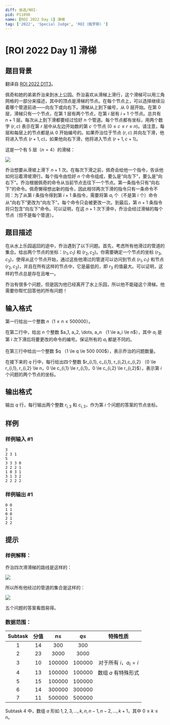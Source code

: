 ```yaml
---
diff: 省选/NOI-
pid: P11098
name: [ROI 2022 Day 1] 滑梯
tag: ['2022', 'Special Judge', 'ROI（俄罗斯）']
---
```

# [ROI 2022 Day 1] 滑梯
## 题目背景

翻译自 [ROI 2022 D1T3](https://neerc.ifmo.ru/school/archive/2021-2022/ru-olymp-roi-2022-day1.pdf)。

佩奇和她的弟弟乔治来到水上公园。乔治喜欢从滑梯上滑行，这个滑梯可以用三角网格的一部分来描述，其中的顶点是滑梯的节点。在每个节点上，可以选择继续沿着哪个管道前进——向左下或向右下。滑梯从上到下编号，从 $0$ 层开始。在第 $0$ 层，滑梯只有一个节点，在第 $1$ 层有两个节点，在第 $i$ 层有 $i + 1$ 个节点。总共有 $n + 1$ 层。每次从上到下滑都要经过恰好 $n$ 个管道。每个节点都有坐标，用两个数字 $(r, c)$ 表示在第 $r$ 层中从左边开始数的第 $c$ 个节点 ($0 \le c \le r \le n$)。请注意，每层和每层上的节点都是从 $0$ 开始编号的。如果乔治位于节点 $(r, c)$ 并向左下滑，他将进入节点 $(r + 1, c)$，如果他向右下滑，他将进入节点 $(r + 1, c + 1)$。

这是一个有 $5$ 层（$n=4$）的滑梯：

![](https://cdn.luogu.com.cn/upload/image_hosting/8lsit5mv.png)

乔治想要从滑坡上滑下 $n + 1$ 次。在每次下滑之前，佩奇会给他一个指令，告诉他如何沿着滑坡滑行。每个指令由恰好 $n$ 个命令组成，要么是“向左下”，要么是“向右下”。乔治根据佩奇的命令从当前节点去往下一个节点。第一条指令只有“向右下”的命令。佩奇懒得想出新的指令，因此相邻两次下滑的指令只有一条命令不同：为了从第 $i$ 条指令得到第 $i + 1$ 条指令，需要将第 $a_i$ 个（不是第 $i$ 个）命令从“向右下”更改为“向左下”。每个命令只会被更改一次。到最后，第 $n+1$ 条指令将只包含“向左下”命令。可以证明，在这 $n+1$ 次下滑中，乔治会经过滑梯的每个节点（但不是每个管道）。
## 题目描述

在从水上乐园返回的途中，乔治遇到了以下问题。首先，考虑所有他滑过的管道的集合。给出两个节点的坐标：$(r_1, c_1)$ 和 $(r_2, c_2)$。你需要确定一个节点的坐标 $(r_3, c_3)$，使得从这个节点开始，通过这些他滑过的管道可以访问到节点 $(r_1, c_1)$ 和节点 $(r_2, c_2)$，并且在所有这样的节点中，它是最低的，即 $r_3$ 的值最大。可以证明，这样的节点总是存在且唯一。

乔治有很多个问题，但是因为他已经离开了水上乐园，所以他不能碰这个滑梯。他需要你帮忙回答他的所有问题！
## 输入格式

第一行给出一个整数 $n$（$1 \le n \le 500 000$）。

在第二行中，给出 $n$ 个整数 $a_1, a_2, \dots, a_n $（$1 \le a_i \le n$），其中 $a_i$ 是第 $i$ 次下滑后将要更改的命令的编号。保证所有的 $a_i$ 都是不同的。

在第三行中给出一个整数 $q $（$1 \le q \le 500 000$），表示乔治的问题数量。

在接下来的 $q$ 行中，每行给出四个整数 $r_{i,1}, c_{i,1}, r_{i,2},c_{i,2} $（$0 \le r_{i,1}, r_{i,2} \le n$，$0 \le c_{i,1} \le r_{i,1}$，$0 \le c_{i,2} \le r_{i,2}$），表示第 $i$ 个问题的两个节点的坐标。
## 输出格式

输出 $q$ 行，每行输出两个整数 $r_{i,3}$ 和 $c_{i,3}$，作为第 $i$ 个问题的答案的节点坐标。
## 样例

### 样例输入 #1
```
3
2 3 1
5
3 3 3 0
2 2 2 1
1 0 3 1
3 1 3 2
2 2 2 2
```
### 样例输出 #1
```
0 0
1 1
0 0
2 1
2 2
```
## 提示

### 样例解释：

乔治四次滑滑梯的路线是这样的：

![](https://cdn.luogu.com.cn/upload/image_hosting/pkmgi1s8.png)

所以所有他经过的管道的集合是这样的：

![](https://cdn.luogu.com.cn/upload/image_hosting/5yo3n0mt.png)

五个问题的答案看图易得。

### 数据范围：

| Subtask | 分值 | $n\le$ | $q\le$ | 特殊性质 |
| :----------: | :----------: | :----------: | :----------: | :----------: |
| $1$ | $14$ | $300$ | $300$ |  |
| $2$ | $23$ | $3000$ | $3000$ |  |
| $3$ | $10$ | $100000$ | $100000$ | 对于所有 $i$，$a_i=i$ |
| $4$ | $13$ | $100000$ | $100000$ | 数组 $a$ 有特殊形式 |
| $5$ | $15$ | $100000$ | $100000$ |  |
| $6$ | $14$ | $300000$ | $300000$ |  |
| $7$ | $11$ | $500000$ | $500000$ |  |

Subtask 4 中，数组 $a$ 形如 $1,2,3,\dots,k,n,n-1,n-2,\dots,k+1$，其中 $0\le k\le n$。
